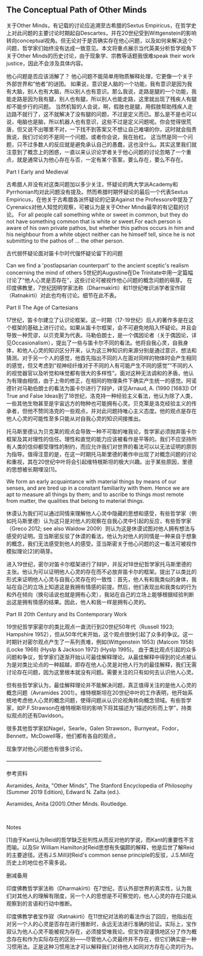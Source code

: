 ## The Conceptual Path of Other Minds

关于Other Minds，有记载的讨论应追溯至古希腊的Sextus Empiricus，在哲学史上对此问题的主要讨论时期起自Descartes，并在20世纪受到Wittgenstein的影响转向conceptual视角。但无论对于是否确实存在他心问题，以及如何来解决这个问题，哲学家们始终没有达成一致意见。本文将重点展示当代英美分析哲学视角下关于Other Minds的历史讨论，由于现象学、宗教等话题我很难speak their work justice，因此不会涉及具体内容。

他心问题是否应该消解了？
他心问题不能简单用物质解释处理，它更像一个关于外部世界和“他者”的谜团。
如果说，意识是人脑的一个功能，我有意识是因为我有大脑，别人也有大脑，所以别人也有意识。那么我说，走路是腿的一个功能，我能走路是因为我有腿，别人也有腿，所以别人也能走路，这里就出现了残疾人有腿却不能步行的问题。
当然机智的人会说，啊，假肢也是腿，用假肢帮助残疾人走边路不就行了，这不就解决了没有腿的问题，不过是定义而已。那么是不是也可以说，电脑也是脑，所以机器人也有意识，这些不过是定义问题呢。你会觉得很荒唐，但又说不出哪里不对，一下找不到答案又不想让自己难堪的你，这时就会指责我说，我们讨论的不是同一个问题。或者你会说，我在抬杠。
这当然是同一个问题，只不过多数人的反应就是避免承认自己的愚蠢，这也没什么。其实这里我们就注意到了概念上的困惑，一直以来认识论学者关于他心问题的讨论忽略了一个重点，就是通常认为他心存在与否，一定有某个答案，要么存在，要么不存在。

Part I Early and Medieval

 古希腊人并没有对这类问题加以多少关注，怀疑论的两大学派Academy和Pyrrhonian均对此问题没有提及。然而希腊时期怀疑论的最后一个代表Sextus Empiricus，在他关于古希腊各派怀疑论的记录Against the Professors中提及了Cyrenaics对他人知觉的观察，可被认为是关于Other Minds最早的有记载的讨论。
For all people call something white or sweet in common, but they do not have something common that is white or sweet.For each person is aware of his own private pathos, but whether this pathos occurs in him and his neighbour from a white object neither can he himself tell, since he is not submitting to the pathos of ... the other person.

古代弱怀疑论面对笛卡尔时代强怀疑论留下的问题

Can we find a 'postlapsarian counterpart' to the ancient sceptic's realism concerning the mind of others
5世纪的Augustine在De Trinitate中用一定篇幅讨论了“他人心灵是否存在”，这些讨论可被视作他心问题的概念问题的萌芽。
在印度佛教里，7世纪因明学家法称（Dharmakīrti）和11世纪唯识派学者宝作寂（Ratnakirti）对此也均有讨论。细节在此不表。

Part II The Age of Cartesians

17世纪，笛卡尔建立了认识论框架。这一时期（17-19世纪）后人的著作多是在这个框架的基础上进行讨论。如果从笛卡尔框架，会不可避免地陷入怀疑论。并且会导致一种荒谬，以贝克莱为代表。马勒伯朗士，是一个偶因论者（关于偶因论，详见Occasionalism），提出了一些与笛卡尔不同的看法。他将自我心灵，自我身体，和他人心灵的知识区分开来，认为这三种知识的来源分别是通过意识，想法和猜测。对于另一个人的感觉，他首先指出不同的人在面对同样的物体时会产生相同的感觉，但又考虑到“视神经纤维对于不同的人有可能产生不同的感觉”“不同的人的视觉器官以及听觉和味觉都有很大的多样性”。面对这种无法调和的矛盾，他认为有理由相信，由于上帝的修正，在相同的物理条件下确实产生统一的感觉。阿诺德针对马勒伯朗士的看法为笛卡尔进行了辩护，详见Arnaud, A. (1990 [1683]) Of True and False Ideas到了18世纪，洛克持一种经验主义看法，他认为除了人类，一些其他生物甚至是宇宙远方的物种也可能拥有心灵。贝克莱是洛克经验主义的传承者，但他不赞同洛克的一些观点，并对此问题持唯心主义态度。他的观点是存在他人心灵的可能性至多只能从对自我心灵的知识间接推出。

托马斯里德认为贝克莱的观点会导致一种不可取的唯我论，哲学家必须抛弃笛卡尔框架及其对理性的信任。理性和直觉的能力应该被看作是平等的。我们不应坚持所有人类的信仰都受理性的制约，而应允许我们对世界的看法可以以无法证明的原则为指导。值得注意的是，在这一时期托马斯里德的著作中出现了对概念问题的讨论和重视，其在20世纪中叶将会引起维特根斯坦的极大兴趣。出于某些原因，里德的思想被长期埋没[1]。

We form an early acquaintance with material things by means of our senses, and are bred up in a constant familiarity with them. Hence we are apt to measure all things by them; and to ascribe to things most remote from matter, the qualities that belong to material things.

休谟认为我们可以通过同情来理解他人心灵中隐藏的思想和感受，有些哲学家（例如托马斯里德）认为这只是对他人的观察在自我心灵中引起的反应，有些哲学家（Greco 2012; see also Waldow 2009）则认为这是休谟试图对他人拥有想法与感受的证明。亚当斯密反驳了休谟的看法，他认为对他人的同情是一种来自于想象的概念，我们无法感受到他人的感受。亚当斯密关于他心问题的这一看法可被视作模拟理论[2]的萌芽。

进入19世纪，密尔对笛卡尔框架进行了辩护，并反对18世纪哲学家托马斯里德的主张。他认为可以证明他人心灵的存在而不必放弃笛卡尔的框架。提出了以类比的形式来证明他人心灵与自我心灵存在的一致性：首先，他人有和我类似的身体，我站在自己的立场上知道这是我拥有情感的前提。然后，他们表现出和我类似的行为和外在倾向（换句话说也就是拥有心灵），我站在自己的立场上能够根据经验判断出这是拥有情感的结果。因此，他人和我一样是拥有心灵的。

Part III 20th Century and Its Contemporary Work

19世纪哲学家密尔的类比观点一直流行到20世纪50年代（Russell 1923; Hampshire 1952），但从50年代末开始，这个观点很快引起了众多的争议。这一时期针对密尔观点产生了一系列责难，例如(Wittgenstein 1953) (Malcom 1958) (Locke 1968) (Hyslp & Jackson 1972) (Hyslp 1995)。
由于类比观点引起的众多问题和争议，哲学家们逐渐开始认可最佳解释理论。从最佳解释中得到的论点被认为是对类比论点的一种超越，即存在他人心灵是对他人行为的最佳解释，我们无需讨论存在问题，因为这里根本就没有问题。需要关注的只有如何去认识他人心灵。

但有些哲学家认为，最佳解释理论并不能解决问题，真正值得关注的是他人心灵的概念问题（Avramides 2001）。维特根斯坦在20世纪中叶的工作表明，他开始系统地考虑他人心灵的概念问题，使得问题从认识论视角转向概念领域。有些哲学家，如P.F.Strawson在维特根斯坦的影响下将其描述为“描述的形而上学”，持类似观点的还有Davidson。

很多其他哲学家如Nagel，Searle，Galen Strawson，Burnyeat，Fodor，Bennett，McDowell等，他们都有各自的观点，

现象学对他心问题也有很多讨论。
 


——————————————————

参考资料

Avramides, Anita, "Other Minds", The Stanford Encyclopedia of Philosophy (Summer 2019 Edition), Edward N. Zalta (ed.).

Avramides, Anita (2001).Other Minds. Routledge.



<br>

Notes

[1]由于Kant认为Reid的哲学缺乏批判性从而反对他的学说，而Kant的重要性不言而喻。以及Sir William Hamilton对Reid思想有失偏颇的解释，他是后世了解Reid的主要途径。还有J.S.Mill对Reid's common sense principle的反驳，J.S.Mill在历史上的地位也不需多说。


删减备用

印度佛教哲学家法称（Dharmakīrti）在7世纪，否认外部世界的真实性，认为我们对其他人的理解有限度，另一个人的思想是不可察觉的，他人心灵的存在只能从观察到的言语和行动中推断。

印度佛教学者宝作寂（Ratnakirti）在11世纪对法称的看法作出了回应，他指出在对另一个人的心灵是否存在进行推断时，永远无法进行准确的验证。实际上，宝作寂认为他人心灵不能被视为存在，必须接受唯我论。但宝作寂谨慎地区分了作为概念存在和作为实际存在的区别——尽管他人心灵最终并不存在，但它们确实是一种习惯用法。正是这种习惯用法才可以解释我们对待他人如同对方存在心灵的行为。
